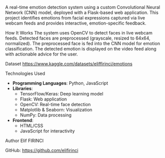 A real-time emotion detection system using a custom Convolutional Neural Network (CNN) model, deployed with a Flask-based web application. This project identifies emotions from facial expressions captured via live webcam feeds and provides interactive, emotion-specific feedback.

How It Works
The system uses OpenCV to detect faces in live webcam feeds.
Detected faces are preprocessed (grayscale, resized to 64x64, normalized).
The preprocessed face is fed into the CNN model for emotion classification.
The detected emotion is displayed on the video feed along with actionable advice for the user.


Dataset
https://www.kaggle.com/datasets/eliffirinci/emotions

Technologies Used
- **Programming Languages**: Python, JavaScript
- **Libraries**:
  - TensorFlow/Keras: Deep learning model
  - Flask: Web application
  - OpenCV: Real-time face detection
  - Matplotlib & Seaborn: Visualization
  - NumPy: Data processing
- **Frontend**:
  - HTML/CSS
  - JavaScript for interactivity

Author
Elif FIRINCI

GitHub: https://github.com/elifirinci
